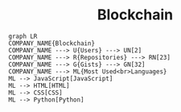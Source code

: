 <h1 align="center">Blockchain</h1>

```mermaid
graph LR
COMPANY_NAME{Blockchain}
COMPANY_NAME ---> U{Users} ---> UN[2]
COMPANY_NAME ---> R{Repositories} ---> RN[23]
COMPANY_NAME ---> G{Gists} ---> GN[32]
COMPANY_NAME ---> ML{Most Used<br>Languages}
ML --> JavaScript[JavaScript]
ML --> HTML[HTML]
ML --> CSS[CSS]
ML --> Python[Python]
```

